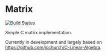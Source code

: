 Matrix
========

[![Build Status](https://travis-ci.org/e-k-m/matrix.svg?branch=master)](https://travis-ci.org/e-k-m/matrix)

Simple C matrix implementation.

Currently in development and largely based on
https://github.com/jcchurch/C-Linear-Algebra.
